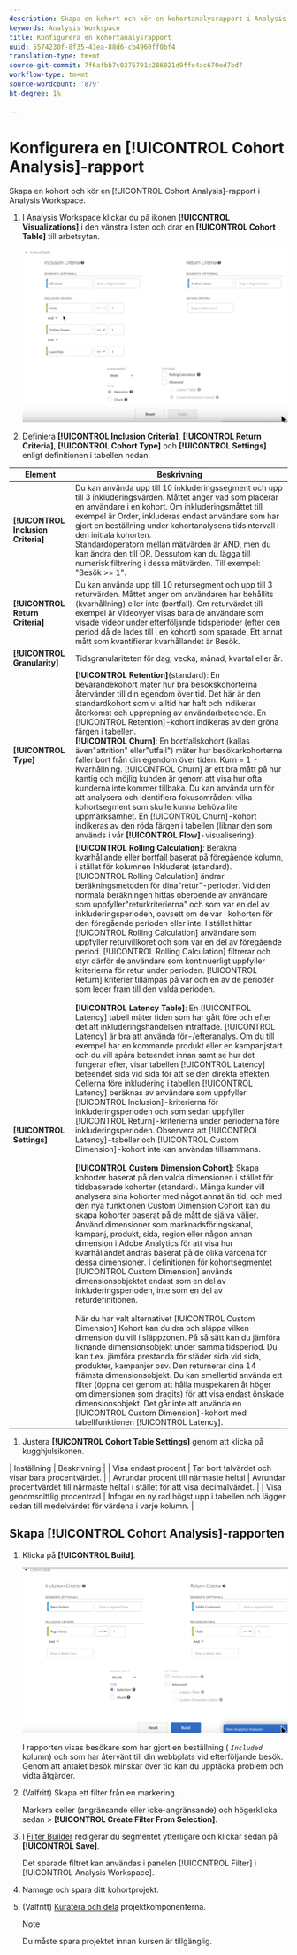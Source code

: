 ```yaml
---
description: Skapa en kohort och kör en kohortanalysrapport i Analysis Workspace.
keywords: Analysis Workspace
title: Konfigurera en kohortanalysrapport
uuid: 5574230f-8f35-43ea-88d6-cb4960ff0bf4
translation-type: tm+mt
source-git-commit: 7f6afbb7c0376791c286021d9ffe4ac670ed7bd7
workflow-type: tm+mt
source-wordcount: '879'
ht-degree: 1%

---
```



# Konfigurera en [!UICONTROL Cohort Analysis]-rapport

Skapa en kohort och kör en [!UICONTROL Cohort Analysis]-rapport i Analysis Workspace.

1. I Analysis Workspace klickar du på ikonen **[!UICONTROL Visualizations]** i den vänstra listen och drar en **[!UICONTROL Cohort Table]** till arbetsytan.

   ![](assets/cohort-table.png)

1. Definiera **[!UICONTROL Inclusion Criteria]**, **[!UICONTROL Return Criteria]**, **[!UICONTROL Cohort Type]** och **[!UICONTROL Settings]** enligt definitionen i tabellen nedan.

| Element | Beskrivning |
|--- |--- |
| **[!UICONTROL Inclusion Criteria]** | Du kan använda upp till 10 inkluderingssegment och upp till 3 inkluderingsvärden. Måttet anger vad som placerar en användare i en kohort. Om inkluderingsmåttet till exempel är Order, inkluderas endast användare som har gjort en beställning under kohortanalysens tidsintervall i den initiala kohorten.<br>Standardoperatorn mellan mätvärden är AND, men du kan ändra den till OR. Dessutom kan du lägga till numerisk filtrering i dessa mätvärden. Till exempel: &quot;Besök >= 1&quot;.</br> |
| **[!UICONTROL Return Criteria]** | Du kan använda upp till 10 retursegment och upp till 3 returvärden. Måttet anger om användaren har behållits (kvarhållning) eller inte (bortfall). Om returvärdet till exempel är Videovyer visas bara de användare som visade videor under efterföljande tidsperioder (efter den period då de lades till i en kohort) som sparade. Ett annat mått som kvantifierar kvarhållandet är Besök. |
| **[!UICONTROL Granularity]** | Tidsgranulariteten för dag, vecka, månad, kvartal eller år. |
| **[!UICONTROL Type]** | **[!UICONTROL Retention]**(standard): En bevarandekohort mäter hur bra besökskohorterna återvänder till din egendom över tid. Det här är den standardkohort som vi alltid har haft och indikerar återkomst och upprepning av användarbeteende. En [!UICONTROL Retention]-kohort indikeras av den gröna färgen i tabellen.<br>**[!UICONTROL Churn]**: En bortfallskohort (kallas även&quot;attrition&quot; eller&quot;utfall&quot;) mäter hur besökarkohorterna faller bort från din egendom över tiden. Kurn = 1 - Kvarhållning. [!UICONTROL Churn] är ett bra mått på hur kantig och möjlig kunden är genom att visa hur ofta kunderna inte kommer tillbaka. Du kan använda urn för att analysera och identifiera fokusområden: vilka kohortsegment som skulle kunna behöva lite uppmärksamhet. En [!UICONTROL Churn]-kohort indikeras av den röda färgen i tabellen (liknar den som används i vår **[!UICONTROL Flow]**-visualisering).</br> |
| **[!UICONTROL Settings]** | **[!UICONTROL Rolling Calculation]**: Beräkna kvarhållande eller bortfall baserat på föregående kolumn, i stället för kolumnen Inkluderat (standard). [!UICONTROL Rolling Calculation] ändrar beräkningsmetoden för dina&quot;retur&quot;-perioder. Vid den normala beräkningen hittas oberoende av användare som uppfyller&quot;returkriterierna&quot; och som var en del av inkluderingsperioden, oavsett om de var i kohorten för den föregående perioden eller inte. I stället hittar [!UICONTROL Rolling Calculation] användare som uppfyller returvillkoret och som var en del av föregående period. [!UICONTROL Rolling Calculation] filtrerar och styr därför de användare som kontinuerligt uppfyller kriterierna för retur under perioden. [!UICONTROL Return] kriterier tillämpas på var och en av de perioder som leder fram till den valda perioden. </br><br>**[!UICONTROL Latency Table]**: En  [!UICONTROL Latency] tabell mäter tiden som har gått före och efter det att inkluderingshändelsen inträffade. [!UICONTROL Latency] är bra att använda för-/efteranalys. Om du till exempel har en kommande produkt eller en kampanjstart och du vill spåra beteendet innan samt se hur det fungerar efter, visar tabellen [!UICONTROL Latency] beteendet sida vid sida för att se den direkta effekten. Cellerna före inkludering i tabellen [!UICONTROL Latency] beräknas av användare som uppfyller [!UICONTROL Inclusion]-kriterierna för inkluderingsperioden och som sedan uppfyller [!UICONTROL Return]-kriterierna under perioderna före inkluderingsperioden. Observera att [!UICONTROL Latency]-tabeller och [!UICONTROL Custom Dimension]-kohort inte kan användas tillsammans.</br><br>**[!UICONTROL Custom Dimension Cohort]**: Skapa kohorter baserat på den valda dimensionen i stället för tidsbaserade kohorter (standard). Många kunder vill analysera sina kohorter med något annat än tid, och med den nya funktionen Custom Dimension Cohort kan du skapa kohorter baserat på de mått de själva väljer. Använd dimensioner som marknadsföringskanal, kampanj, produkt, sida, region eller någon annan dimension i Adobe Analytics för att visa hur kvarhållandet ändras baserat på de olika värdena för dessa dimensioner. I definitionen för kohortsegmentet [!UICONTROL Custom Dimension] används dimensionsobjektet endast som en del av inkluderingsperioden, inte som en del av returdefinitionen.</br><br>När du har valt alternativet  [!UICONTROL Custom Dimension] Kohort kan du dra och släppa vilken dimension du vill i släppzonen. På så sätt kan du jämföra liknande dimensionsobjekt under samma tidsperiod. Du kan t.ex. jämföra prestanda för städer sida vid sida, produkter, kampanjer osv. Den returnerar dina 14 främsta dimensionsobjekt. Du kan emellertid använda ett filter (öppna det genom att hålla muspekaren åt höger om dimensionen som dragits) för att visa endast önskade dimensionsobjekt. Det går inte att använda en [!UICONTROL Custom Dimension]-kohort med tabellfunktionen [!UICONTROL Latency].</br> |

1. Justera **[!UICONTROL Cohort Table Settings]** genom att klicka på kugghjulsikonen.

| Inställning | Beskrivning |
| Visa endast procent | Tar bort talvärdet och visar bara procentvärdet. |
| Avrundar procent till närmaste heltal | Avrundar procentvärdet till närmaste heltal i stället för att visa decimalvärdet. |
| Visa genomsnittlig procentrad | Infogar en ny rad högst upp i tabellen och lägger sedan till medelvärdet för värdena i varje kolumn. |

## Skapa [!UICONTROL Cohort Analysis]-rapporten

1. Klicka på **[!UICONTROL Build]**.

   ![Stegresultat](assets/cohort-report.png)

   I rapporten visas besökare som har gjort en beställning ( *`Included`* kolumn) och som har återvänt till din webbplats vid efterföljande besök. Genom att antalet besök minskar över tid kan du upptäcka problem och vidta åtgärder.
1. (Valfritt) Skapa ett filter från en markering.

   Markera celler (angränsande eller icke-angränsande) och högerklicka sedan > **[!UICONTROL Create Filter From Selection]**.

1. I [Filter Builder](/help/components/filters/manage-filters.md) redigerar du segmentet ytterligare och klickar sedan på **[!UICONTROL Save]**.

   Det sparade filtret kan användas i panelen [!UICONTROL Filter] i [!UICONTROL Analysis Workspace].
1. Namnge och spara ditt kohortprojekt.
1. (Valfritt) [Kuratera och dela](/help/analysis-workspace/curate-share/curate.md) projektkomponenterna.

   >[!NOTE]
   >
   >Du måste spara projektet innan kursen är tillgänglig.

